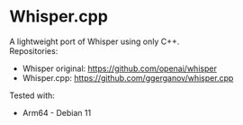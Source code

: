 # Whisper.cpp

A lightweight port of Whisper using only C++.  
Repositories:
- Whisper original: https://github.com/openai/whisper
- Whisper.cpp: https://github.com/ggerganov/whisper.cpp

Tested with:
- Arm64 - Debian 11
